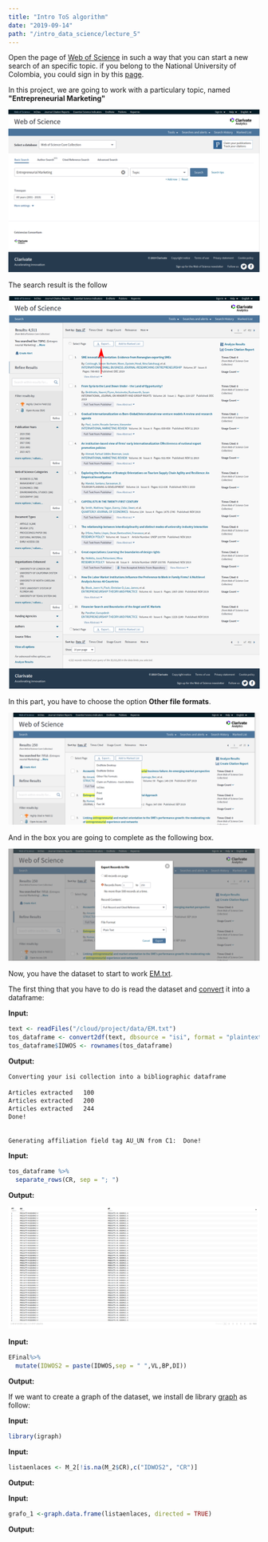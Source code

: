 ```yaml
---
title: "Intro ToS algorithm"
date: "2019-09-14"
path: "/intro_data_science/lecture_5"
---
```


Open the page of [Web of Science](http://www.webofknowledge.com) in such a way that you can start a new search of an specific topic. if you belong to the National University of Colombia, you could sign in by this [page](https://login.ezproxy.unal.edu.co/login?url=http://www.webofknowledge.com).

In this project, we are going to work with a particulary topic, named **"Entrepreneurial Marketing"**

![Web of Science](images/image1.png)

The search result is the follow

![Search](images/image2.png)

In this part, you have to choose the option **Other file formats**.

![what to choose](images/image3.png)

And in the box you are going to complete as the following box.

![Options that you have to select](images/image4.png)

Now, you have the dataset to start to work [EM.txt](files/EM.txt).

The first thing that you have to do is read the dataset and [convert](https://cran.r-project.org/web/packages/bibliometrix/vignettes/bibliometrix-vignette.html) it into a dataframe:

**Input:**

```r
text <- readFiles("/cloud/project/data/EM.txt")
tos_dataframe <- convert2df(text, dbsource = "isi", format = "plaintext")
tos_dataframe$IDWOS <- rownames(tos_dataframe)

```

**Output:**

```
Converting your isi collection into a bibliographic dataframe

Articles extracted   100
Articles extracted   200
Articles extracted   244
Done!


Generating affiliation field tag AU_UN from C1:  Done!
```

**Input:**

```r
tos_dataframe %>%
  separate_rows(CR, sep = "; ")
```

**Output:**

![Datos](images/image5.png)

**Input:**

```r
EFinal%>%
  mutate(IDWOS2 = paste(IDWOS,sep = " ",VL,BP,DI))
```

**Output:**

If we want to create a graph of the dataset, we install de library [graph](https://www.r-graph-gallery.com/) as follow:

**Input:**

```r
library(igraph)
```

**Input:**

```r
listaenlaces <- M_2[!is.na(M_2$CR),c("IDWOS2", "CR")]
```

**Output:**

**Input:**

```r
grafo_1 <-graph.data.frame(listaenlaces, directed = TRUE)
```

**Output:**
